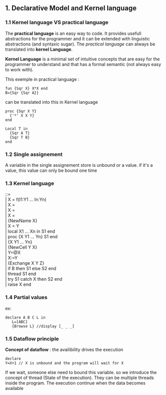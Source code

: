 ## 1. Declarative Model and Kernel language
### 1.1  Kernel language VS practical language
The **practical language** is an easy way to code. It provides usefull abstractions for the programmer and it can be extended with linguistic abstractions (and syntaxic sugar). The *practical language* can always be translated into **kernel Language**. 

**Kernel Language** is a minimal set of intuitive concepts that are easy for the programmer to understand and that has a formal semantic (not always easy to work with).


This exemple in practical language :
```
fun {Sqr X} X*X end
B={Sqr {Sqr A}}
```
can be translated into this in Kernel language
```
proc {Sqr X Y}
  {'*' X X Y}
end

Local T in
  {Sqr A T}
  {Sqr T B}
end
```
### 1.2 Single assignement
A variable in the single assignement store is unbound or a value. if it's a value, this value can only be bound one time

### 1.3 Kernel language

<Statement>	 ::= 	<Statement1> <Statement2>  
	 | 	X = f(l1:Y1 ... ln:Yn)  
	 | 	X = <number>  
	 | 	X = <atom>  
	 | 	X = <boolean>  
	 | 	{NewName X}  
	 | 	X = Y  
	 | 	local X1 ... Xn in S1 end  
	 | 	proc {X Y1 ... Yn} S1 end  
	 | 	{X Y1 ... Yn}  
	 | 	{NewCell Y X}  
	 | 	Y=@X  
	 | 	X:=Y  
	 | 	{Exchange X Y Z}  
	 | 	if B then S1 else S2 end  
	 | 	thread S1 end  
	 | 	try S1 catch X then S2 end  
	 | 	raise X end  

### 1.4 Partial values
   ex:
```
declare A B C L in
   L=[ABC]
   {Browse L} //display [_ _ _]
```   
### 1.5 Dataflow principle
   **Concept of dataflow** : the availibility drives the execution

   ```
   declare
   Y=X+1 // X is unbound and the program will wait for X  
   ```

If we wait, someone else need to bound this variable. so we introduce the concept of thread (State of the execution). They can be multiple threads inside the program. The execution continue when the data becomes available

